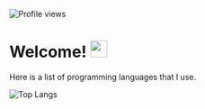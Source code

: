 ![Profile views](https://visitor-badge.laobi.icu/badge?page_id=mreinke1.mreinke1)<br/>

<h1>
  Welcome!
  <img src="https://media.giphy.com/media/hvRJCLFzcasrR4ia7z/giphy.gif" width="30px"/>
</h1>

Here is a list of programming languages that I use.

![Top Langs](https://github-readme-stats.vercel.app/api/top-langs/?username=mreinke1&theme=dark)

<!--
**mreinke1/mreinke1** is a ✨ _special_ ✨ repository because its `README.md` (this file) appears on your GitHub profile.

